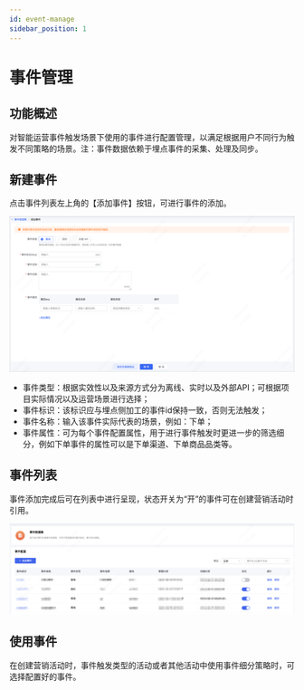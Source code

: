 ```yaml
---
id: event-manage
sidebar_position: 1
---
```


# 事件管理

## 功能概述

对智能运营事件触发场景下使用的事件进行配置管理，以满足根据用户不同行为触发不同策略的场景。注：事件数据依赖于埋点事件的采集、处理及同步。

## 新建事件

点击事件列表左上角的【添加事件】按钮，可进行事件的添加。

![图 55](/img/b6849a8539cf3e79e14fc2e3c39807c9dd52bd5fad96dfd099434a836d9d696f.png)

- 事件类型：根据实效性以及来源方式分为离线、实时以及外部API；可根据项目实际情况以及运营场景进行选择；
- 事件标识：该标识应与埋点侧加工的事件id保持一致，否则无法触发；
- 事件名称：输入该事件实际代表的场景，例如：下单；
- 事件属性：可为每个事件配置属性，用于进行事件触发时更进一步的筛选细分，例如下单事件的属性可以是下单渠道、下单商品品类等。

## 事件列表

事件添加完成后可在列表中进行呈现，状态开关为“开”的事件可在创建营销活动时引用。

![图 56](/img/f45e7ed4a66e83f18cae2a4e062b3bb928240a71531b31b3912d96bc837fda4f.png)

## 使用事件

在创建营销活动时，事件触发类型的活动或者其他活动中使用事件细分策略时，可选择配置好的事件。
